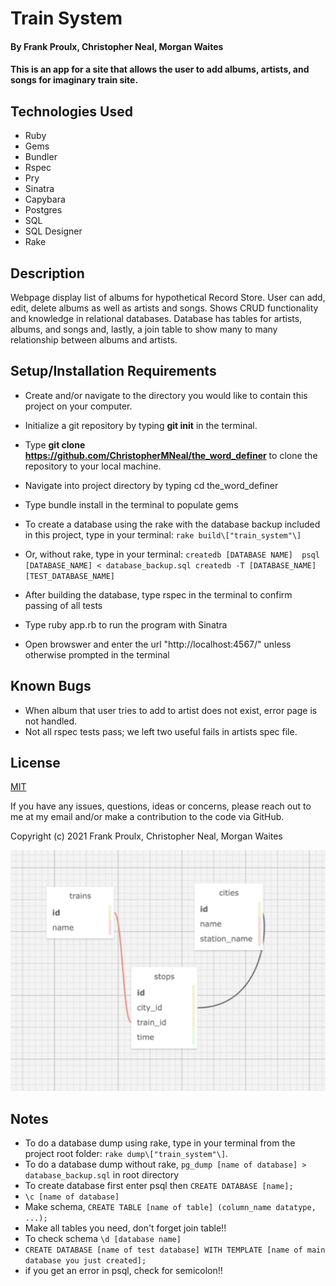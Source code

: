 # Train System

#### By Frank Proulx, Christopher Neal, Morgan Waites
 
#### This is an app for a site that allows the user to add albums, artists, and songs for imaginary train site.

## Technologies Used

* Ruby
* Gems
* Bundler
* Rspec
* Pry
* Sinatra
* Capybara
* Postgres
* SQL
* SQL Designer
* Rake

## Description

  Webpage display list of albums for hypothetical Record Store. User can add, edit, delete albums as well as artists and songs. Shows CRUD functionality and knowledge in relational databases. Database has tables for artists, albums, and songs and, lastly, a join table to show many to many relationship between albums and artists.

## Setup/Installation Requirements

* Create and/or navigate to the directory you would like to contain this project on your computer.
* Initialize a git repository by typing **git init** in the terminal.
* Type **git clone https://github.com/ChristopherMNeal/the_word_definer** to clone the repository to your local machine.
* Navigate into project directory by typing cd the_word_definer  
* Type bundle install in the terminal to populate gems
* To create a database using the rake with the database backup included in this project, type in your terminal: 
      `rake build\["train_system"\]`

* Or, without rake, type in your terminal: 
      ```createdb [DATABASE NAME] 
      psql [DATABASE_NAME] < database_backup.sql
      createdb -T [DATABASE_NAME] [TEST_DATABASE_NAME]```

* After building the database, type rspec in the terminal to confirm passing of all tests  
* Type ruby app.rb to run the program with Sinatra
* Open browswer and enter the url "http://localhost:4567/" unless otherwise prompted in the terminal

## Known Bugs

* When album that user tries to add to artist does not exist, error page is not handled.
* Not all rspec tests pass; we left two useful fails in artists spec file.

## License

[MIT](https://opensource.org/licenses/MIT)

If you have any issues, questions, ideas or concerns, please reach out to me at my email and/or make a contribution to the code via GitHub.  

Copyright (c) 2021 Frank Proulx, Christopher Neal, Morgan Waites

![image_of_database_schema](./public/train_system_schema.png)

## Notes

* To do a database dump using rake, type in your terminal from the project root folder: `rake dump\["train_system"\]`.
* To do a database dump without rake, `pg_dump [name of database] > database_backup.sql` in root directory
* To create database first enter psql then `CREATE DATABASE [name];`
* `\c [name of database]`
* Make schema, `CREATE TABLE [name of table] (column_name datatype, ...);`
* Make all tables you need, don't forget join table!!
* To check schema `\d [database name]`
* `CREATE DATABASE [name of test database] WITH TEMPLATE [name of main database you just created];`
* if you get an error in psql, check for semicolon!! 